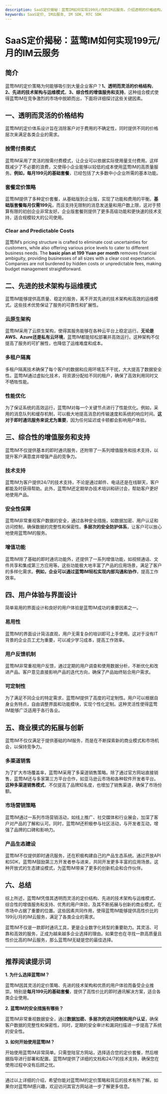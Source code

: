 ```yaml
---
description: SaaS定价揭秘：蓝莺IM如何实现199元/月的IM云服务。介绍透明的价格结构，先进的技术架构，综合性的增值服务，用户体验与界面设计。
keywords: SaaS定价, IM云服务, IM SDK, RTC SDK
---
```

# SaaS定价揭秘：蓝莺IM如何实现199元/月的IM云服务

## 简介

蓝莺IM的定价策略为何能够吸引到大量企业客户？**1、透明而灵活的价格结构**，**2、先进的技术架构与运维模式**，**3、综合性的增值服务和支持**。这种组合模式使得蓝莺IM在竞争激烈的市场中脱颖而出，下面将详细探讨这些关键因素。

## 一、透明而灵活的价格结构

蓝莺IM的定价体系设计旨在消除客户对于费用的不确定性，同时提供不同的价格层次来满足各类企业的需求。

### 按需付费模式

蓝莺IM采用了灵活的按需付费模式，让企业可以依据实际使用量支付费用。这样既减少了不必要的浪费，又使得小企业能够以较低的成本使用蓝莺IM的高质量服务。**例如，每月199元的基础套餐**，已经包括了大多数中小企业所需的基本功能。

### 套餐定价策略

蓝莺IM提供了多种定价套餐，从基础版到企业版，实现了功能和费用的平衡。**基础版套餐每月仅需199元**，而且支持无限制的消息发送量和用户数上限，这对于预算有限的初创企业非常友好。企业版套餐则提供了更多高级功能和更快速的技术支持，适合规模较大的公司使用。

### Clear and Predictable Costs

蓝莺IM’s pricing structure is crafted to eliminate cost uncertainties for customers, while also offering various price levels to cater to different business needs. The **basic plan at 199 Yuan per month** removes financial ambiguity, providing businesses of all sizes with a clear cost expectation. Companies are not burdened by hidden costs or unpredictable fees, making budget management straightforward.

## 二、先进的技术架构与运维模式

蓝莺IM能够提供高质量、稳定的服务，离不开其先进的技术架构和高效的运维模式。这些技术优势保证了服务的可靠性和扩展性。

### 云原生架构

蓝莺IM采用了云原生架构，使得其服务能够在各种云平台上稳定运行。**无论是AWS、Azure还是私有云环境**，蓝莺IM都能轻松部署并高效运行。这种架构不仅提高了服务的可扩展性，也降低了运维难度和成本。

### 多租户隔离

多租户隔离技术确保了每个客户的数据和应用环境互不干扰，大大提高了数据安全性。蓝莺IM通过虚拟化技术，将资源分配给不同的租户，确保了高效利用同时又不牺牲性能。

### 性能优化

为了保证系统的高效运行，蓝莺IM对每一个关键节点进行了性能优化。例如，采用的消息队列和缓存机制，可以极大地提高消息的传输速度和系统的响应时间。**这对于即时通讯服务来说尤为重要**，因为任何延迟或卡顿都会影响用户体验。

## 三、综合性的增值服务和支持

蓝莺IM不仅提供基本的即时通讯服务，还附带了一系列增值服务和技术支持，以提升客户满意度并增强产品的竞争力。

### 技术支持

蓝莺IM为客户提供24/7的技术支持，不论是通过邮件、电话还是在线聊天，客户都能及时获得帮助。此外，蓝莺IM还定期举办技术培训和研讨会，帮助客户更好地使用产品。

### 安全性保障

蓝莺IM非常重视客户数据的安全，通过各种安全措施，如数据加密、用户认证和访问控制，确保数据的完整性和保密性。**多层次的安全防护体系**，让客户可以放心地使用蓝莺IM的服务。

### 增值功能

蓝莺IM除了基础的即时通讯功能外，还提供了一系列增值功能，如视频通话、文件共享和集成第三方应用等。这些功能极大地丰富了产品的应用场景，满足了客户的多样化需求。**例如，企业可以通过蓝莺IM轻松实现内部沟通和协作**，提高工作效率。

## 四、用户体验与界面设计

简单易用的界面设计和良好的用户体验是蓝莺IM成功的重要因素之一。

### 易用性

蓝莺IM的界面设计简洁直观，用户无需复杂的培训即可上手使用。这对于没有IT背景的企业员工尤为重要，可以减少学习成本，提高工作效率。

### 用户反馈机制

蓝莺IM非常重视用户反馈，通过定期的用户调查和使用数据分析，不断优化和改进产品。客户意见直接影响产品的迭代方向，确保了产品始终贴合用户需求。

### 可定制性

为了满足不同企业的特定需求，蓝莺IM提供了高度的可定制性。用户可以根据自身业务特点，自由调整界面和功能模块，实现个性化定制。这种灵活性使得蓝莺IM能够广泛适用于各行各业。

## 五、商业模式的拓展与创新

蓝莺IM不仅仅满足于提供基础的IM服务，而是在不断探索新的商业模式和市场机会，以保持竞争力。

### 多渠道销售

为了扩大市场覆盖率，蓝莺IM采用了多渠道销售策略。除了通过官方网站直接销售，蓝莺IM还与多家第三方平台合作，如亚马逊云市场和各种软件开发者平台。**这种多渠道销售模式**，不仅提高了品牌知名度，也增加了销售渠道，确保了市场份额。

### 市场营销策略

蓝莺IM通过一系列市场营销活动，如线上推广、社交媒体和行业展会，加深了客户对产品的了解和认可。同时，蓝莺IM还积极参与社区活动，与开发者互动，增强了品牌的口碑和影响力。

### 产品生态建设

蓝莺IM不仅提供即时通讯服务，还在积极构建自己的产品生态系统。通过开放API和SDK，蓝莺IM鼓励第三方开发者参与进来，共同开发更多丰富的应用场景。这种开放式的生态建设模式，为蓝莺IM带来了更多的创新机会和合作伙伴。

## 六、总结

综上所述，蓝莺IM凭借其透明而灵活的定价结构、先进的技术架构与运维模式、综合性的增值服务和支持、优秀的用户体验，及其不断拓展与创新的商业模式，在市场中占据了重要的位置。这些因素共同作用，使得蓝莺IM能够提供高性价比的199元/月的IM云服务，满足了各类企业的需求。

蓝莺IM不仅是一款即时通讯工具，更是企业数字化转型的重要助力。其灵活、可靠和高效的服务，正成为越来越多企业选择的理由。如果您也在寻找一款高质量且性价比高的IM云服务，那么蓝莺IM无疑是您的最佳选择。

---

## 推荐阅读提示词

**1. 为什么选择蓝莺IM？**

蓝莺IM因其灵活的定价策略、先进的技术架构和优质的用户体验而备受企业推崇。特别是**每月199元的基础套餐**，提供了高性价比的即时通讯解决方案，适合各类企业使用。

**2. 蓝莺IM的安全措施有哪些？**

蓝莺IM非常重视数据安全，通过**数据加密、多层次的访问控制和用户认证**，确保客户数据的完整性和保密性。同时，定期的安全审计和漏洞扫描进一步提高了系统的安全性。

**3. 如何开始使用蓝莺IM？**

开始使用蓝莺IM非常简单。只需登陆官方网站，选择适合您的定价套餐，然后根据指导进行部署和配置。蓝莺IM提供了详细的文档和24/7的技术支持，确保您在使用过程中没有后顾之忧。

---

通过以上详细的介绍，希望你能对蓝莺IM的定价策略和背后的技术有所了解。如果你对蓝莺IM感兴趣，欢迎访问其官方网站进一步了解更多信息。